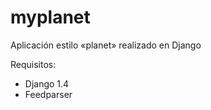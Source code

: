 myplanet
========

Aplicación estilo «planet» realizado en Django

Requisitos:
- Django 1.4
- Feedparser

